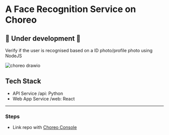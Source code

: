 # A Face Recognition Service on Choreo

## 🚧 Under development 🚧

Verify if the user is recognised based on a ID photo/profile photo using NodeJS

![choreo drawio](https://github.com/chamathpali/face-recognition-choreo/assets/5123109/f1a63a23-ce17-400a-a344-706c85bdfeca)

## Tech Stack
- API Service /api: Python
- Web App Service /web: React


----
### Steps
- Link repo with [Choreo Console](https://console.choreo.dev/)
